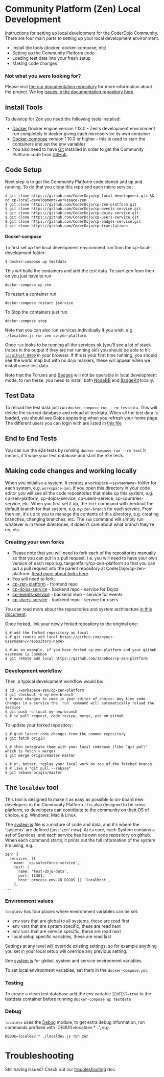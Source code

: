 # Community Platform (Zen) Local Development

Instructions for setting up local development for the CoderDojo Community. There are four main parts to setting up your local development environment:

* Install the tools (docker, docker-compose, etc)
* Setting up the Community Platform code
* Loading test data into your fresh setup
* Making code changes

### Not what you were looking for?

Please visit [the our documentation repository](https://github.com/CoderDojo/community-platform/blob/master/README.md)
for more information about the project. We log [issues in the documentation repository here](https://github.com/CoderDojo/community-platform/issues).

## Install Tools

To develop for Zen you need the following tools installed:

- [Docker](https://docs.docker.com/engine/installation/) Docker engine version 1.13.0 - Zen's
development environment run completely in docker giving each mircoservice its own container
- [Docker-compose](https://docs.docker.com/compose/install/) version 1.10.0 or higher - this is used
to start the containers and set the env variables
- You also need to have [Git](https://git-scm.com/) installed in order to get the Community Platform
code from [GitHub](https://github.com/coderdojo).

## Code Setup

Next step is to get the Community Platform code cloned and up and running. To do that you clone this
repo and each micro service:

```
$ git clone https://github.com/CoderDojo/cp-local-development.git && cd cp-local-development/workspace-zen
$ git clone https://github.com/CoderDojo/cp-zen-platform.git
$ git clone https://github.com/CoderDojo/cp-events-service.git
$ git clone https://github.com/CoderDojo/cp-dojos-service.git
$ git clone https://github.com/CoderDojo/cp-users-service.git
$ git clone https://github.com/CoderDojo/cp-badges-service.git
$ git clone https://github.com/CoderDojo/cp-translations
```

#### Docker-compose

To first set up the local development environment run from the cp-local-development folder:
```
$ docker-compose up testdata
```
This will build the containers and add the test data. To start zen from then on
you just have to run
```
docker-compose up zen
```
To restart a container run
```
docker-compose restart $service
```
To Stop the containers just run.
```
docker-compose stop
```

Note that you can also run services individually if you wish, e.g. `./localdev.js run zen cp-zen-platform`.

Once `run` looks to be running all the services ok (you'll see a lot of stack traces in the output if they are not running ok!) you should be able to hit [`localhost:8000`](http://localhost:8000) in your browser. If this is your first time running, you should see the world map but with no dojo markers, these will appear when we install some test data.

Note that the Forums and [Badges](installing-badgekit.md) will not be operable in local development mode, to run these, you need to install both [NodeBB](https://nodebb.org) and [BadgeKit](installing-badgekit.md) locally.

## Test Data

To reload the test data just run `docker-compose run --rm testdata`. This will delete the current
database and reload all testdata.
When all the test data is loaded, you should see Dojos appearing when you refresh your home page.
The different users you can login with are listed in [this file](https://github.com/CoderDojo/cp-users-service/blob/master/test/fixtures/e2e/README.md)

## End to End Tests

You can run the e2e tests by running `docker-compose run --rm test`
It means, it'll wipe your test database and start the e2e tests.

## Making code changes and working locally

When you initialise a system, it creates a `workspace-<systemName>` folder for each system, e.g. `workspace-zen`. If you open this directory in your code editor you will see all the code repositories that make up this system, e.g. cp-zen-platform, cp-dojos-service, cp-users-service, cp-countries-service, etc. When you first set it up, the `init` command will checkout the default branch for that system, e.g. `my-zen-branch` for each service. From then on, it's up to you to manage the contents of this directory, e.g. creating branches, changing branches, etc. The `run` command will simply run whatever is in those directories, it doesn't care about what branch they're on, etc.

### Creating your own forks

- Please note that you will need to fork each of the repositories manually so that you can put in a pull request. I.e. you will need to have your own version of each repo e.g. tangentfairy/cp-zen-platform so that you can put a pull request into the parent repository at CoderDojo/cp-zen-platform. [Read more about forks here](https://help.github.com/articles/fork-a-repo/).
- You will need to fork:
 - [cp-zen-platform](https://github.com/CoderDojo/cp-zen-platform) - frontend repo
 - [cp-dojos-service](https://github.com/CoderDojo/cp-dojos-service) - backend repo - service for Dojos
 - [cp-events-service](https://github.com/CoderDojo/cp-events-service) - backend repo - service for events
 - [cp-users-service](https://github.com/CoderDojo/cp-users-service) - backend repo - service for users

You can read more about the repositories and system architecture [in this document](https://github.com/CoderDojo/community-platform/blob/master/architecture.md).

Once forked, link your newly forked repository to the original one:

```
$ # add the forked repository as local
$ # git remote add local https://github.com/<your-username>/<repository-name>

$ # As an example, if you have forked cp-zen-platform and your github username is JaneDoe
$ git remote add local https://github.com/JaneDoe/cp-zen-platform

```

### Development workflow

Then, a typical development workflow would be:

```
$ cd ./workspace-zen/cp-zen-platform
$ git checkout -b my-new-branch
$ # make changes to code in your editor of choice. Any time code changes in a service the `run` command will automatically reload the service
$ git push -u local my-new-branch
$ # to pull request, code review, merge, etc on github
```

To update your forked repository:

```
$ # grab latest code changes from the common repository
$ git fetch origin

$ # then integrate them with your local codebase (like "git pull" which is fetch + merge)
$ git merge origin/master master

$ # or, better, replay your local work on top of the fetched branch
$ # like a "git pull --rebase"
$ git rebase origin/master
```

## The `localdev` tool

This tool is designed to make it as easy as possible to on-board new developers to the Community Platform. It is also designed to be cross platform, so developers can contribute to the community on their OS of choice, e.g. Windows, Mac & Linux.

The [system.js](system.js) file is a mixture of code and data, and it's where the 'systems' are defined (just 'zen' now). At its core, each System contains a set of Services, and each service has its own code repository on github. When each command starts, it prints out the full information of the system it's using, e.g.

```
zen: {
  services: [{
    name: 'cp-salesforce-service',
    test: {
      name: 'test-dojo-data',
      port: 11301,
      host: process.env.CD_DOJOS || 'localhost',
    },
...
```

### Environment values

`localdev` has four places where environment variables can be set:

* env vars that are global to all systems, these are read first
* env vars that are system specific, these are read next
* env vars that are service specific, these are read next
* local setup specific variables, these are read last

Settings at any level will override existing settings, so for example anything you set in your local setup will override any previous setting.

See [system.js](system.js) for global, system and service environment variables.

To set local environment variables, set them in the `docker-compose.yml`:

### Testing

To create a clean test database add the env variable `ZENTEST=true` to the testdata container before
running `docker-compose up testdata`

### Debug

`localdev` uses the [Debug](http://npm.im/debug) module, to get extra debug information, run commands prefixed with 'DEBUG=localdev:* ..', e.g.

```
DEBUG=localdev:* ./localdev.js run zen
```

# Troubleshooting

Still having issues? Check out our [troubleshooting](troubleshooting.md) doc.
